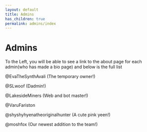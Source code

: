 ```yaml
---
layout: default
title: Admins
has_children: true
permalink: admins/index
---
```

# Admins
To the Left, you will be able to see a link to the about page for each admin(who has made a bio page) and below is the full list

@EvaTheSynthAvali (The temporary owner!)

@SLwoof (Dadmin!)

@LakesideMiners (Web and bot master!)

@VaruFariston 

@shyshyhyenatheoriginalhunter (A cute pink yeen!)

@moshfox (Our newest addition to the team!)